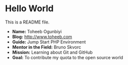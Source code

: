 # Hello World

This is a README file.

* **Name:** Toheeb Ogunbiyi
* **Blog:** http://www.toheeb.com
* **Guide:** Jump Start PHP Environment
* **Mentor in the Field:** Bruno Skvorc
* **Mission:** Learning about Git and GitHub
* **Goal:** To contribute my quota to the open source world